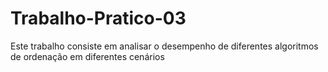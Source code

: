 # Trabalho-Pratico-03
Este trabalho consiste em analisar o desempenho de diferentes algoritmos de ordenação em diferentes cenários
